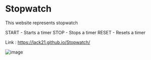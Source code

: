 # Stopwatch

This website represents stopwatch 

START - Starts a timer
STOP - Stops a timer
RESET - Resets a timer

Link : https://lack21.github.io/Stopwatch/

![image](https://user-images.githubusercontent.com/100687592/215811837-a3b564ba-b67c-4de9-b3d6-fe647a3ee2ff.png)

